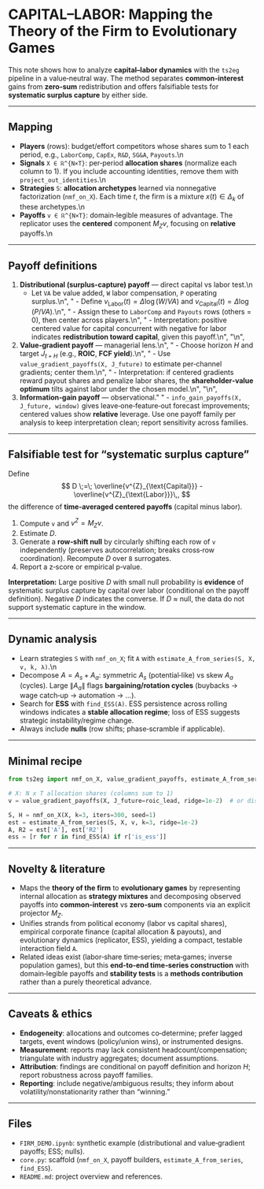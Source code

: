 # CAPITAL–LABOR: Mapping the Theory of the Firm to Evolutionary Games

This note shows how to analyze **capital–labor dynamics** with the `ts2eg` pipeline in a value‑neutral way. The method separates **common‑interest** gains from **zero‑sum** redistribution and offers falsifiable tests for **systematic surplus capture** by either side.

---

## Mapping

- **Players** (rows): budget/effort competitors whose shares sum to 1 each period, e.g., `LaborComp`, `CapEx`, `R&D`, `SG&A`, `Payouts`.\n
- **Signals** `X ∈ ℝ^{N×T}`: per‑period **allocation shares** (normalize each column to 1). If you include accounting identities, remove them with `project_out_identities`.\n
- **Strategies** `S`: **allocation archetypes** learned via nonnegative factorization (`nmf_on_X`). Each time $t$, the firm is a mixture $x(t)\in\Delta_k$ of these archetypes.\n
- **Payoffs** `v ∈ ℝ^{N×T}`: domain‑legible measures of advantage. The replicator uses the **centered** component $M_Z v$, focusing on **relative** payoffs.\n

---

## Payoff definitions

1. **Distributional (surplus‑capture) payoff** — direct capital vs labor test.\n
   - Let `VA` be value added, `W` labor compensation, `P` operating surplus.\n",
   "   - Define $v_{\text{Labor}}(t) = \Delta\log(W/VA)$ and $v_{\text{Capital}}(t) = \Delta\log(P/VA)$.\n",
   "   - Assign these to `LaborComp` and `Payouts` rows (others = 0), then center across players.\n",
   "   - Interpretation: positive centered value for capital concurrent with negative for labor indicates **redistribution toward capital**, given this payoff.\n",
   "\n",
2. **Value‑gradient payoff** — managerial lens.\n",
   "   - Choose horizon $H$ and target $J_{t+H}$ (e.g., **ROIC**, **FCF yield**).\n",
   "   - Use `value_gradient_payoffs(X, J_future)` to estimate per‑channel gradients; center them.\n",
   "   - Interpretation: if centered gradients reward payout shares and penalize labor shares, the **shareholder‑value optimum** tilts against labor under the chosen model.\n",
   "\n",
3. **Information‑gain payoff** — observational."
   "   - `info_gain_payoffs(X, J_future, window)` gives leave‑one‑feature‑out forecast improvements; centered values show **relative** leverage.
Use one payoff family per analysis to keep interpretation clean; report sensitivity across families.

---

## Falsifiable test for “systematic surplus capture”

Define
$$
D \;=\; \overline{v^{Z}_{\text{Capital}}} - \overline{v^{Z}_{\text{Labor}}}\,,
$$
the difference of **time‑averaged centered payoffs** (capital minus labor).

1. Compute `v` and $v^Z=M_Z v$.
2. Estimate $D$.
3. Generate a **row‑shift null** by circularly shifting each row of `v` independently (preserves autocorrelation; breaks cross‑row coordination). Recompute $D$ over `B` surrogates.
4. Report a z‑score or empirical p‑value.

**Interpretation:** Large positive $D$ with small null probability is **evidence** of systematic surplus capture by capital over labor (conditional on the payoff definition). Negative $D$ indicates the converse. If $D$ ≈ null, the data do not support systematic capture in the window.

---

## Dynamic analysis

- Learn strategies `S` with `nmf_on_X`; fit `A` with `estimate_A_from_series(S, X, v, k, λ)`.\n
- Decompose $A=A_s+A_a$: symmetric $A_s$ (potential‑like) vs skew $A_a$ (cycles). Large $\|A_a\|$ flags **bargaining/rotation cycles** (buybacks → wage catch‑up → automation → …).
- Search for **ESS** with `find_ESS(A)`. ESS persistence across rolling windows indicates a **stable allocation regime**; loss of ESS suggests strategic instability/regime change.
- Always include **nulls** (row shifts; phase‑scramble if applicable).

---

## Minimal recipe

```python
from ts2eg import nmf_on_X, value_gradient_payoffs, estimate_A_from_series, find_ESS

# X: N x T allocation shares (columns sum to 1)
v = value_gradient_payoffs(X, J_future=roic_lead, ridge=1e-2)  # or distributional Δlog shares

S, H = nmf_on_X(X, k=3, iters=300, seed=1)
est = estimate_A_from_series(S, X, v, k=3, ridge=1e-2)
A, R2 = est['A'], est['R2']
ess = [r for r in find_ESS(A) if r['is_ess']]
```

---

## Novelty & literature

- Maps the **theory of the firm** to **evolutionary games** by representing internal allocation as **strategy mixtures** and decomposing observed payoffs into **common‑interest** vs **zero‑sum** components via an explicit projector $M_Z$.
- Unifies strands from political economy (labor vs capital shares), empirical corporate finance (capital allocation & payouts), and evolutionary dynamics (replicator, ESS), yielding a compact, testable interaction field `A`.
- Related ideas exist (labor‑share time‑series; meta‑games; inverse population games), but this **end‑to‑end time‑series construction** with domain‑legible payoffs and **stability tests** is a **methods contribution** rather than a purely theoretical advance.

---

## Caveats & ethics

- **Endogeneity**: allocations and outcomes co‑determine; prefer lagged targets, event windows (policy/union wins), or instrumented designs.
- **Measurement**: reports may lack consistent headcount/compensation; triangulate with industry aggregates; document assumptions.
- **Attribution**: findings are conditional on payoff definition and horizon $H$; report robustness across payoff families.
- **Reporting**: include negative/ambiguous results; they inform about volatility/nonstationarity rather than “winning.”

---

## Files

- `FIRM_DEMO.ipynb`: synthetic example (distributional and value‑gradient payoffs; ESS; nulls).
- `core.py`: scaffold (`nmf_on_X`, payoff builders, `estimate_A_from_series`, `find_ESS`).
- `README.md`: project overview and references.
